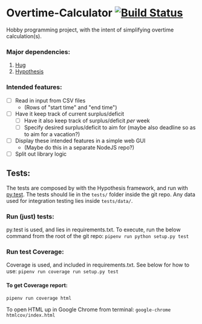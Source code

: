 # Overtime-Calculator [![Build Status](https://travis-ci.org/x10an14/overtime-calculator.svg?branch=master)](https://travis-ci.org/x10an14/overtime-calculator)
Hobby programming project, with the intent of simplifying overtime calculation(s).

### Major dependencies:
1. [Hug](https://github.com/timothycrosley/hug)
2. [Hypothesis](https://github.com/HypothesisWorks/hypothesis-python)

### Intended features:
- [ ] Read in input from CSV files
  * (Rows of "start time" and "end time")
- [ ] Have it keep track of current surplus/deficit
  * [ ] Have it also keep track of surplus/deficit _per_ week
  * [ ] Specify desired surplus/deficit to aim for (maybe also deadline so as to aim for a vacation?)
- [ ] Display these intended features in a simple web GUI
  * (Maybe do this in a separate NodeJS repo?)
- [ ] Split out library logic

## Tests:
The tests are composed by with the Hypothesis framework, and run with [py.test](https://github.com/pytest-dev/pytest).
The tests should lie in the `tests/` folder inside the git repo.
Any data used for integration testing lies inside `tests/data/`.

### Run (just) tests:
py.test is used, and lies in requirements.txt.
To execute, run the below command from the root of the git repo:
`pipenv run python setup.py test`

### Run test Coverage:
Coverage is used, and included in requirements.txt.
See below for how to use:
`pipenv run coverage run setup.py test`

#### To get Coverage report:
`pipenv run coverage html`

To open HTML up in Google Chrome from terminal:
`google-chrome htmlcov/index.html`
